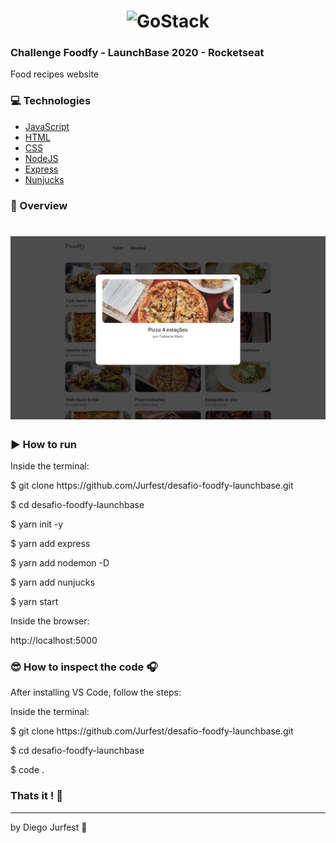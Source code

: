 <!-- Complete list of github markdown emoji markup: https://gist.github.com/rxaviers/7360908 -->

<h1 align="center">
    <img alt="GoStack" src="https://camo.githubusercontent.com/3841f3ff8a89177dd92d4e29f75fbf9590a1a043/68747470733a2f2f726f636b6574736561742d63646e2e73332d73612d656173742d312e616d617a6f6e6177732e636f6d2f626f6f7463616d702d6c61756e6368626173652e706e67" width="200px" />
</h1>

### Challenge Foodfy - LaunchBase 2020 - Rocketseat

Food recipes website

### :computer: Technologies

- [JavaScript](https://www.javascript.com)
- [HTML](https://www.w3.org)
- [CSS](https://www.w3.org/Style/CSS/Overview.en.html)
- [NodeJS](https://nodejs.org/en/)
- [Express](https://expressjs.com)
- [Nunjucks](https://mozilla.github.io/nunjucks/)

### :rocket: Overview

<h1 align="center">
    <img alt="" src="./public/assets/preview.png" width="940px"/> <!-- remember to change picture -->
</h1>

### :arrow_forward: How to run

Inside the terminal:
<p>$ git clone https://github.com/Jurfest/desafio-foodfy-launchbase.git</p>
<p>$ cd desafio-foodfy-launchbase</p>
<p>$ yarn init -y</p>
<p>$ yarn add express</p>
<p>$ yarn add nodemon -D</p>
<p>$ yarn add nunjucks</p>
<p>$ yarn start</p> <!-- remember to test if scripts in package.json are downloaded with git clone -->

Inside the browser:
<p>http://localhost:5000</p>

### :sunglasses: How to inspect the code :headphones:

After installing VS Code, follow the steps:

Inside the terminal:
<p>$ git clone https://github.com/Jurfest/desafio-foodfy-launchbase.git</p>
<p>$ cd desafio-foodfy-launchbase</p>
<p>$ code .</p>

### Thats it ! :wave:

---

by Diego Jurfest :tada:
